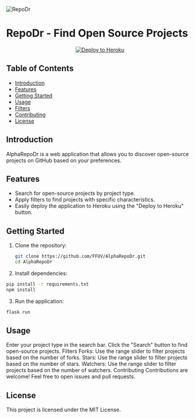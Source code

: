 ![RepoDr](https://reposweeper.com/assets/stethoscope.png)
# RepoDr - Find Open Source Projects


<p align="center">
  <a href="https://heroku.com/deploy?template=https://github.com/FFUV/AlphaRepoDr" target="_blank">
    <img src="https://www.herokucdn.com/deploy/button.svg" alt="Deploy to Heroku">
  </a>
</p>

## Table of Contents

- [Introduction](#introduction)
- [Features](#features)
- [Getting Started](#getting-started)
- [Usage](#usage)
- [Filters](#filters)
- [Contributing](#contributing)
- [License](#license)

## Introduction

AlphaRepoDr is a web application that allows you to discover open-source projects on GitHub based on your preferences.

## Features

- Search for open-source projects by project type.
- Apply filters to find projects with specific characteristics.
- Easily deploy the application to Heroku using the "Deploy to Heroku" button.

## Getting Started

1. Clone the repository:

   ```bash
   git clone https://github.com/FFUV/AlphaRepoDr.git
   cd AlphaRepoDr
   ```
2. Install dependencies:

```bash
pip install -r requirements.txt
npm install
```
3. Run the application:
```bash
flask run
```
## Usage
Enter your project type in the search bar.
Click the "Search" button to find open-source projects.
Filters
Forks: Use the range slider to filter projects based on the number of forks.
Stars: Use the range slider to filter projects based on the number of stars.
Watchers: Use the range slider to filter projects based on the number of watchers.
Contributing
Contributions are welcome! Feel free to open issues and pull requests.

## License
This project is licensed under the MIT License.
